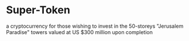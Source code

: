 # Super-Token
a cryptocurrency for those wishing to invest in the 50-storeys "Jerusalem Paradise" towers valued at US $300 million upon completion
